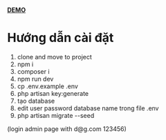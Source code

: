 <a href="https://husnewspaper.herokuapp.com"><b>DEMO</b></a>

<h1>Hướng dẫn cài đặt</h1>
<ol>
<li> clone and move to project </li>
<li> npm i </li>
<li> composer i </li>
<li> npm run dev </li>
<li> cp .env.example .env </li>
<li> php artisan key:generate</li>
<li> tạo database </li>
<li> edit user password database name trong file .env</li>
<li> php artisan migrate --seed </li>
</ol>
(login admin page with d@g.com 123456)
